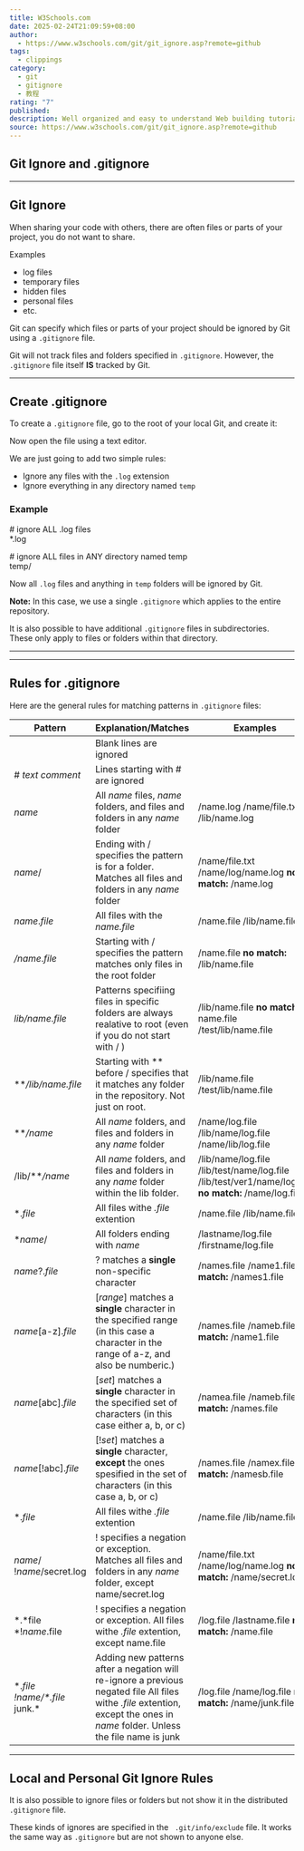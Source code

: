 ```yaml
---
title: W3Schools.com
date: 2025-02-24T21:09:59+08:00
author:
  - https://www.w3schools.com/git/git_ignore.asp?remote=github
tags:
  - clippings
category: 
  - git 
  - gitignore 
  - 教程
rating: "7"
published: 
description: Well organized and easy to understand Web building tutorials with lots of examples of how to use HTML, CSS, JavaScript, SQL, Python, PHP, Bootstrap, Java, XML and more.
source: https://www.w3schools.com/git/git_ignore.asp?remote=github
---
```

## Git Ignore and .gitignore

---

## Git Ignore

When sharing your code with others, there are often files or parts of your project, you do not want to share.

Examples

- log files
- temporary files
- hidden files
- personal files
- etc.

Git can specify which files or parts of your project should be ignored by Git using a `.gitignore` file.

Git will not track files and folders specified in `.gitignore`. However, the `.gitignore` file itself **IS** tracked by Git.

---

## Create .gitignore

To create a `.gitignore` file, go to the root of your local Git, and create it:

Now open the file using a text editor.

We are just going to add two simple rules:

- Ignore any files with the `.log` extension
- Ignore everything in any directory named `temp`

### Example

\# ignore ALL .log files  
\*.log

\# ignore ALL files in ANY directory named temp  
temp/

Now all `.log` files and anything in `temp` folders will be ignored by Git.

**Note:** In this case, we use a single `.gitignore` which applies to the entire repository.

It is also possible to have additional `.gitignore` files in subdirectories. These only apply to files or folders within that directory.

---

---

## Rules for .gitignore

Here are the general rules for matching patterns in `.gitignore` files: 

| Pattern | Explanation/Matches | Examples |
| --- | --- | --- |
|  | Blank lines are ignored |  |
| \# *text comment* | Lines starting with # are ignored |  |
| *name* | All *name* files, *name* folders, and files and folders in any *name* folder | /name.log   /name/file.txt   /lib/name.log |
| *name*/ | Ending with / specifies the pattern is for a folder. Matches all files and folders in any *name* folder | /name/file.txt   /name/log/name.log  **no match:**   /name.log |
| *name*.*file* | All files with the *name.file* | /name.file   /lib/name.file |
| */name*.*file* | Starting with / specifies the pattern matches only files in the root folder | /name.file  **no match:**   /lib/name.file |
| *lib/name*.*file* | Patterns specifiing files in specific folders are always realative to root (even if you do not start with / ) | /lib/name.file  **no match:**   name.file   /test/lib/name.file |
| \*\**/lib/name.file* | Starting with \*\* before / specifies that it matches any folder in the repository. Not just on root. | /lib/name.file   /test/lib/name.file |
| \*\**/name* | All *name* folders, and files and folders in any *name* folder | /name/log.file   /lib/name/log.file   /name/lib/log.file |
| /lib/\*\**/name* | All *name* folders, and files and folders in any *name* folder within the lib folder. | /lib/name/log.file   /lib/test/name/log.file   /lib/test/ver1/name/log.file  **no match:**   /name/log.file |
| \*.*file* | All files withe *.file* extention | /name.file   /lib/name.file |
| \**name*/ | All folders ending with *name* | /lastname/log.file   /firstname/log.file |
| *name*?.*file* | ? matches a **single** non-specific character | /names.file   /name1.file  **no match:**   /names1.file |
| *name*\[a-z\].*file* | \[*range*\] matches a **single** character in the specified range (in this case a character in the range of a-z, and also be numberic.) | /names.file   /nameb.file  **no match:**   /name1.file |
| *name*\[abc\].*file* | \[*set*\] matches a **single** character in the specified set of characters (in this case either a, b, or c) | /namea.file   /nameb.file  **no match:**   /names.file |
| *name*\[!abc\].*file* | \[!*set*\] matches a **single** character, **except** the ones spesified in the set of characters (in this case a, b, or c) | /names.file   /namex.file  **no match:**   /namesb.file |
| \*.*file* | All files withe *.file* extention | /name.file   /lib/name.file |
| *name*/   !*name*/secret.log | ! specifies a negation or exception. Matches all files and folders in any *name* folder, except name/secret.log | /name/file.txt   /name/log/name.log  **no match:**   /name/secret.log |
| \*.*file   *!*name*.file | ! specifies a negation or exception. All files withe *.file* extention, except name.file | /log.file   /lastname.file  **no match:**   /name.file |
| \*.*file   *!*name*/\**.file*   junk.\* | Adding new patterns after a negation will re-ignore a previous negated file   All files withe *.file* extention, except the ones in *name* folder. Unless the file name is junk | /log.file   /name/log.file  **no match:**   /name/junk.file |

---

## Local and Personal Git Ignore Rules

It is also possible to ignore files or folders but not show it in the distributed `.gitignore` file.

These kinds of ignores are specified in the ` .git/info/exclude` file. It works the same way as `.gitignore` but are not shown to anyone else.
